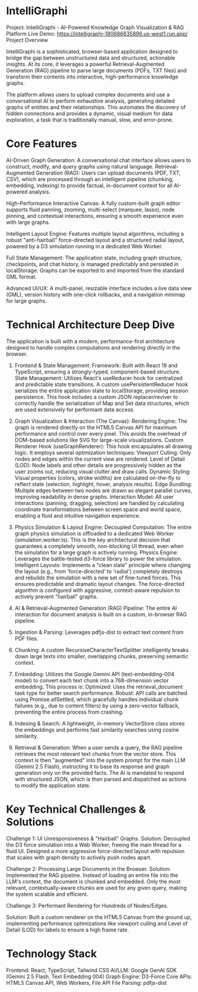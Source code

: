 # IntelliGraphi
Project: IntelliGraphi - AI-Powered Knowledge Graph Visualization & RAG Platform
Live Demo: https://intelligraphi-180686635896.us-west1.run.app/
Project Overview

IntelliGraphi is a sophisticated, browser-based application designed to bridge the gap between unstructured data and structured, actionable insights. At its core, it leverages a powerful Retrieval-Augmented Generation (RAG) pipeline to parse large documents (PDFs, TXT files) and transform their contents into interactive, high-performance knowledge graphs.

The platform allows users to upload complex documents and use a conversational AI to perform exhaustive analysis, generating detailed graphs of entities and their relationships. This automates the discovery of hidden connections and provides a dynamic, visual medium for data exploration, a task that is traditionally manual, slow, and error-prone.

# Core Features
AI-Driven Graph Generation: A conversational chat interface allows users to construct, modify, and query graphs using natural language.
Retrieval-Augmented Generation (RAG): Users can upload documents (PDF, TXT, CSV), which are processed through an intelligent pipeline (chunking, embedding, indexing) to provide factual, in-document context for all AI-powered analysis.

High-Performance Interactive Canvas: A fully custom-built graph editor supports fluid panning, zooming, multi-select (marquee, lasso), node pinning, and contextual interactions, ensuring a smooth experience even with large graphs.

Intelligent Layout Engine: Features multiple layout algorithms, including a robust "anti-hairball" force-directed layout and a structured radial layout, powered by a D3 simulation running in a dedicated Web Worker.

Full State Management: The application state, including graph structure, checkpoints, and chat history, is managed predictably and persisted in localStorage. Graphs can be exported to and imported from the standard GML format.

Advanced UI/UX: A multi-panel, resizable interface includes a live data view (GML), version history with one-click rollbacks, and a navigation minimap for large graphs.

# Technical Architecture Deep Dive
The application is built with a modern, performance-first architecture designed to handle complex computations and rendering directly in the browser.

1. Frontend & State Management:
Framework: Built with React 19 and TypeScript, ensuring a strongly-typed, component-based structure.
State Management: Utilizes React's useReducer hook for centralized and predictable state transitions. A custom usePersistentReducer hook serializes the entire application state to localStorage, providing session persistence. This hook includes a custom JSON replacer/reviver to correctly handle the serialization of Map and Set data structures, which are used extensively for performant data access.

2. Graph Visualization & Interaction (The Canvas):
Rendering Engine: The graph is rendered directly on the HTML5 Canvas API for maximum performance and control over every pixel. This avoids the overhead of DOM-based solutions like SVG for large-scale visualizations.
Custom Renderer Hook (useGraphRenderer): This hook encapsulates all drawing logic. It employs several optimization techniques:
Viewport Culling: Only nodes and edges within the current view are rendered.
Level of Detail (LOD): Node labels and other details are progressively hidden as the user zooms out, reducing visual clutter and draw calls.
Dynamic Styling: Visual properties (colors, stroke widths) are calculated on-the-fly to reflect state (selection, highlight, hover, analysis results).
Edge Bundling: Multiple edges between two nodes are drawn as elegant parallel curves, improving readability in dense graphs.
Interaction Model: All user interactions (panning, dragging, selection) are handled by calculating coordinate transformations between screen space and world space, enabling a fluid and intuitive navigation experience.

3. Physics Simulation & Layout Engine:
Decoupled Computation: The entire graph physics simulation is offloaded to a dedicated Web Worker (simulation.worker.ts). This is the key architectural decision that guarantees a completely smooth, non-blocking UI thread, even when the simulation for a large graph is actively running.
Physics Engine: Leverages the battle-tested d3-force library to power the simulation.
Intelligent Layouts: Implements a "clean slate" principle where changing the layout (e.g., from 'force-directed' to 'radial') completely destroys and rebuilds the simulation with a new set of fine-tuned forces. This ensures predictable and dramatic layout changes. The force-directed algorithm is configured with aggressive, context-aware repulsion to actively prevent "hairball" graphs.

4. AI & Retrieval-Augmented Generation (RAG) Pipeline:
The entire AI interaction for document analysis is built on a custom, in-browser RAG pipeline.
1. Ingestion & Parsing: Leverages pdfjs-dist to extract text content from PDF files.
2. Chunking: A custom RecursiveCharacterTextSplitter intelligently breaks down large texts into smaller, overlapping chunks, preserving semantic context.
3. Embedding: Utilizes the Google Gemini API (text-embedding-004 model) to convert each text chunk into a 768-dimension vector embedding. This process is:
Optimized: Uses the retrieval_document task type for better search performance.
Robust: API calls are batched using Promise.allSettled, which gracefully handles individual chunk failures (e.g., due to content filters) by using a zero-vector fallback, preventing the entire process from crashing.

4. Indexing & Search: A lightweight, in-memory VectorStore class stores the embeddings and performs fast similarity searches using cosine similarity.

5. Retrieval & Generation: When a user sends a query, the RAG pipeline retrieves the most relevant text chunks from the vector store. This context is then "augmented" into the system prompt for the main LLM (Gemini 2.5 Flash), instructing it to base its response and graph generation only on the provided facts. The AI is mandated to respond with structured JSON, which is then parsed and dispatched as actions to modify the application state.

# Key Technical Challenges & Solutions

Challenge 1: UI Unresponsiveness & "Hairball" Graphs.
Solution: Decoupled the D3 force simulation into a Web Worker, freeing the main thread for a fluid UI. Designed a more aggressive force-directed layout with repulsion that scales with graph density to actively push nodes apart.

Challenge 2: Processing Large Documents in the Browser.
Solution: Implemented the RAG pipeline. Instead of loading an entire file into the LLM's context, the document is chunked and embedded. Only the most relevant, contextually-aware chunks are used for any given query, making the system scalable and efficient.

Challenge 3: Performant Rendering for Hundreds of Nodes/Edges.

Solution: Built a custom renderer on the HTML5 Canvas from the ground up, implementing performance optimizations like viewport culling and Level of Detail (LOD) for labels to ensure a high frame rate.

# Technology Stack
Frontend: React, TypeScript, Tailwind CSS
AI/LLM: Google GenAI SDK (Gemini 2.5 Flash, Text Embedding 004)
Graph Engine: D3-Force
Core APIs: HTML5 Canvas API, Web Workers, File API
File Parsing: pdfjs-dist

